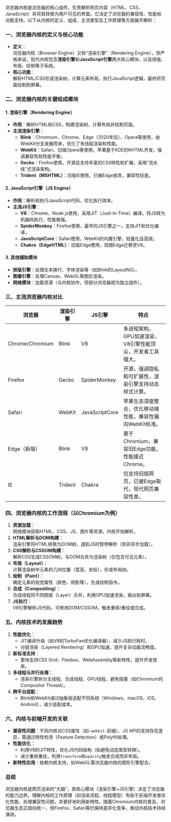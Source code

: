浏览器内核是浏览器的核心组件，负责解析网页内容（HTML、CSS、JavaScript）并将其转换为用户可见的界面。它决定了浏览器的兼容性、性能和功能支持。以下从内核的定义、组成、主流类型及工作原理等方面展开解析：


### **一、浏览器内核的定义与核心功能**
- **定义**：  
  浏览器内核（Browser Engine）又称“渲染引擎”（Rendering Engine），但严格来说，现代内核包含**渲染引擎**和**JavaScript引擎**两大核心模块，以及排版、布局、绘制等子系统。  
- **核心功能**：  
  解析HTML/CSS形成渲染树，计算元素布局，执行JavaScript逻辑，最终将页面绘制到屏幕。


### **二、浏览器内核的关键组成模块**
#### **1. 渲染引擎（Rendering Engine）**
- **作用**：解析HTML和CSS，构建渲染树，计算布局并绘制页面。  
- **主流渲染引擎**：  
  - **Blink**：Chromium、Chrome、Edge（2020年后）、Opera等使用，由WebKit分支发展而来，优化了多线程渲染和性能。  
  - **WebKit**：Safari、旧版Opera等使用，苹果基于KDE的KHTML开发，强调兼容性和性能平衡。  
  - **Gecko**：Firefox使用，开源且支持丰富的CSS特性和扩展，采用“流水线”式渲染架构。  
  - **Trident（MSHTML）**：旧版IE使用，已被Edge放弃，兼容性较差。  

#### **2. JavaScript引擎（JS Engine）**
- **作用**：解析和执行JavaScript代码，优化执行效率。  
- **主流JS引擎**：  
  - **V8**：Chrome、Node.js使用，采用JIT（Just-In-Time）编译，将JS转为机器码执行，性能极强。  
  - **SpiderMonkey**：Firefox使用，最早的JS引擎之一，支持JIT和优化编译。  
  - **JavaScriptCore**：Safari使用，WebKit的内置引擎，轻量化且高效。  
  - **Chakra（EdgeHTML）**：旧版Edge使用，现随Edge迁移至V8。

#### **3. 其他辅助模块**
- **排版引擎**：处理文本换行、字体渲染等（如Blink的LayoutNG）。  
- **图像引擎**：处理Canvas、WebGL等图形渲染。  
- **网络模块**：加载资源（与内核协作，但部分浏览器视为独立组件）。  


### **三、主流浏览器内核对比**
| 浏览器         | 渲染引擎       | JS引擎       | 特点                                                                 |
|----------------|----------------|--------------|----------------------------------------------------------------------|
| Chrome/Chromium| Blink          | V8           | 多进程架构，GPU加速渲染，V8引擎性能顶尖，开发者工具强大。           |
| Firefox        | Gecko          | SpiderMonkey | 开源，强调隐私和可扩展性，渲染引擎支持动态样式计算。               |
| Safari         | WebKit         | JavaScriptCore | 苹果生态深度整合，优化移动端性能，兼容性偏向WebKit标准。           |
| Edge（新版）   | Blink          | V8           | 基于Chromium，兼容旧Edge功能，性能接近Chrome。                      |
| IE             | Trident        | Chakra       | 仅支持旧版网页，已被Edge取代，现代网页兼容性差。                   |


### **四、浏览器内核的工作流程（以Chromium为例）**
1. **资源加载**：  
   网络模块获取HTML、CSS、JS、图片等资源，内核开始解析。  
2. **HTML解析与DOM构建**：  
   渲染引擎将HTML转换为DOM树，遇到JS时暂停解析（除非异步加载）。  
3. **CSS解析与CSSOM构建**：  
   解析CSS生成CSSOM树，与DOM合并为渲染树（仅包含可见元素）。  
4. **布局（Layout）**：  
   计算渲染树中元素的几何位置（宽高、坐标），形成布局树。  
5. **绘制（Paint）**：  
   确定元素的视觉属性（颜色、阴影等），生成绘制指令。  
6. **合成（Compositing）**：  
   合成线程将不同图层（Layer）合并，利用GPU加速渲染，输出到屏幕。  
7. **JS执行**：  
   V8引擎解析JS代码，可修改DOM/CSSOM，触发重排/重绘或合成。  


### **五、内核技术的发展趋势**
1. **性能优化**：  
   - JIT编译升级（如V8的TurboFan优化编译器），减少JS执行耗时。  
   - 分层渲染（Layered Rendering）和GPU加速，提升复杂动画流畅度。  
2. **新标准支持**：  
   - 更快支持CSS Grid、Flexbox、WebAssembly等新特性，提升开发效率。  
3. **多线程与并行处理**：  
   - 渲染引擎拆分主线程、合成线程、GPU线程，避免阻塞（如Chromium的Compositor Thread）。  
4. **跨平台适配**：  
   - Blink和WebKit通过抽象层适配不同系统（Windows、macOS、iOS、Android），减少适配成本。  


### **六、内核与前端开发的关联**
- **兼容性问题**：不同内核对CSS属性（如`-webkit-`前缀）、JS API的支持存在差异，需通过特性检测（Feature Detection）或Polyfill处理。  
- **性能优化**：  
  - 利用V8的JIT特性，优化JS代码结构（如避免动态类型转换）。  
  - 减少重排重绘，利用`transform`和`opacity`触发合成而非布局。  
- **新特性应用**：依赖内核支持，如WebGL需浏览器内核的图形引擎配合。  


### **总结**
浏览器内核是网页渲染的“大脑”，其核心模块（渲染引擎+JS引擎）决定了浏览器的能力边界。理解内核的工作原理（如渲染流程、线程模型）有助于前端开发者优化性能、处理兼容性问题，并更好地利用新特性。随着Chromium内核的普及，浏览器生态正趋向统一，但Firefox、Safari等仍保持差异化竞争，推动内核技术持续演进。